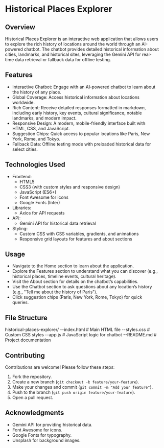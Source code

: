 # Historical Places Explorer

## Overview
Historical Places Explorer is an interactive web application that allows users to explore the rich history of locations around the world through an AI-powered chatbot. The chatbot provides detailed historical information about cities, landmarks, and historical sites, leveraging the Gemini API for real-time data retrieval or fallback data for offline testing.

## Features
- Interactive Chatbot: Engage with an AI-powered chatbot to learn about the history of any place.
- Global Coverage: Access historical information about locations worldwide.
- Rich Content: Receive detailed responses formatted in markdown, including early history, key events, cultural significance, notable landmarks, and modern impact.
- Responsive Design: A modern, mobile-friendly interface built with HTML, CSS, and JavaScript.
- Suggestion Chips: Quick access to popular locations like Paris, New York, Rome, and Tokyo.
- Fallback Data: Offline testing mode with preloaded historical data for select cities.

## Technologies Used
- Frontend:
  - HTML5
  - CSS3 (with custom styles and responsive design)
  - JavaScript (ES6+)
  - Font Awesome for icons
  - Google Fonts (Inter)
- Libraries:
  - Axios for API requests
- API:
  - Gemini API for historical data retrieval
- Styling:
  - Custom CSS with CSS variables, gradients, and animations
  - Responsive grid layouts for features and about sections


## Usage
- Navigate to the Home section to learn about the application.
- Explore the Features section to understand what you can discover (e.g., historical places, timeline events, cultural heritage).
- Visit the About section for details on the chatbot’s capabilities.
- Use the Chatbot section to ask questions about any location’s history (e.g., "Tell me about the history of Paris").
- Click suggestion chips (Paris, New York, Rome, Tokyo) for quick queries.

## File Structure

historical-places-explorer/
--index.html        # Main HTML file
--styles.css        # Custom CSS styles
--app.js            # JavaScript logic for chatbot
--README.md         # Project documentation


## Contributing
Contributions are welcome! Please follow these steps:
1. Fork the repository.
2. Create a new branch (`git checkout -b feature/your-feature`).
3. Make your changes and commit (`git commit -m "Add your feature"`).
4. Push to the branch (`git push origin feature/your-feature`).
5. Open a pull request.

## Acknowledgments
- Gemini API for providing historical data.
- Font Awesome for icons.
- Google Fonts for typography.
- Unsplash for background images.
